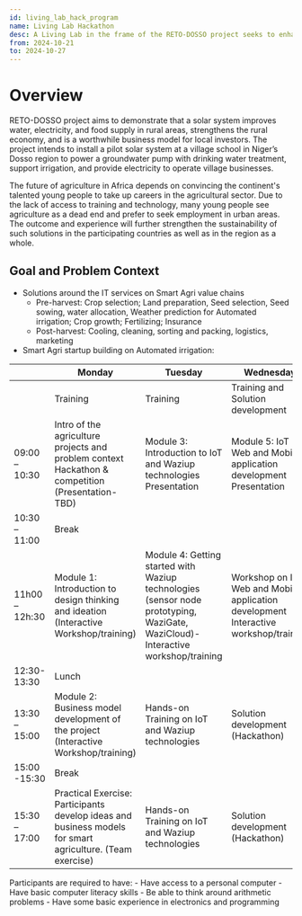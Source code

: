 ```yaml
---
id: living_lab_hack_program
name: Living Lab Hackathon
desc: A Living Lab in the frame of the RETO-DOSSO project seeks to enhance the resilience of the community through better water resource allocation, implementation of initial findings, engage young people into Agri-Entrepreneurship as well as to encourage them to take up careers in the agricultural sector. 
from: 2024-10-21
to: 2024-10-27
---
```


<!-- ![hubiquitous logo](hubiquitous-logo.png) -->

# Overview

RETO-DOSSO project aims to demonstrate that a solar system improves water, electricity, and food supply in rural areas, strengthens the rural economy, and is a worthwhile business model for local investors. The project intends to install a pilot solar system at a village school in Niger’s Dosso region to power a groundwater pump with drinking water treatment, support irrigation, and provide electricity to operate village businesses.

The future of agriculture in Africa depends on convincing the continent's talented young people to take up careers in the agricultural sector. Due to the lack of access to training and technology, many young people see agriculture as a dead end and prefer to seek employment in urban areas. The outcome and experience will further strengthen the sustainability of such solutions in the participating countries as well as in the region as a whole. 

## Goal and Problem Context
- Solutions around the IT services on Smart Agri value chains 
    - Pre-harvest: Crop selection; Land preparation, Seed selection, Seed sowing, water allocation, Weather prediction for Automated irrigation; Crop growth; Fertilizing; Insurance 
    - Post-harvest: Cooling, cleaning, sorting and packing, logistics, marketing   
- Smart Agri startup building on Automated irrigation: 


<table>
<thead>
  <tr>
    <th></th>
    <th><span>Monday</span></th>
    <th><span>Tuesday</span></th>
    <th><span>Wednesday</span></th>
    <th><span>Thursday</span></th>
    <th><span>Friday</span></th>
  </tr>
</thead>
<tbody>
  <tr>
    <td></td>
    <td><span>Training</span></td>
    <td><span>Training </span></td>
    <td><span>Training and Solution development </span></td>
    <td><span>Solution development </span></td>
    <td><span>Wrap-up Presentation of results </span></td>
  </tr>
  <tr>
    <td><span>09:00 – 10:30 </span></td>
    <td><span>Intro of the agriculture projects and problem context Hackathon &amp; competition </span><span>(Presentation-TBD)</span></td>
    <td><span>Module 3:  Introduction to IoT and Waziup technologies </span><span>Presentation</span></td>
    <td><span>Module 5: IoT Web and Mobile application development </span><span>Presentation</span></td>
    <td><span>Solution development</span><br><span>(Hackathon)</span></td>
    <td><span>Wrap-up</span></td>
  </tr>
  <tr>
    <td><span>10:30 – 11:00</span></td>
    <td><span>Break</span></td>
    <td></td>
    <td></td>
    <td></td>
    <td></td>
  </tr>
  <tr>
    <td><span>11h00 – 12h:30</span></td>
    <td><span>Module 1: Introduction to design thinking and ideation </span><span>(Interactive Workshop/training)</span></td>
    <td><span>Module 4:  Getting started with Waziup technologies (sensor node prototyping, WaziGate, WaziCloud)- </span><span>Interactive workshop/training</span></td>
    <td><span>Workshop on IoT Web and Mobile application development</span><br><span>Interactive workshop/training</span></td>
    <td><span>Solution development</span><br><span>(Hackathon) </span></td>
    <td><span>Pitch session </span></td>
  </tr>
  <tr>
    <td><span>12:30-13:30</span></td>
    <td><span>Lunch</span></td>
    <td></td>
    <td></td>
    <td></td>
    <td></td>
  </tr>
  <tr>
    <td><span>13:30 – 15:00 </span></td>
    <td><span>Module 2: Business model development of the project </span><span>(Interactive Workshop/training)</span></td>
    <td><span>Hands-on Training on IoT and Waziup technologies </span></td>
    <td><span>Solution development </span><span>(Hackathon) </span></td>
    <td><span>Solution development</span><br><span>(Hackathon)</span></td>
    <td><span>Pitch session </span></td>
  </tr>
  <tr>
    <td><span>15:00 -15:30</span></td>
    <td><span>Break</span></td>
    <td></td>
    <td></td>
    <td></td>
    <td></td>
  </tr>
  <tr>
    <td><span>15:30 – 17:00 </span></td>
    <td><span>Practical Exercise: Participants develop ideas and business models for smart agriculture. (</span><span>Team exercise</span><span>)</span</td>
    <td><span>Hands-on Training on IoT and Waziup technologies </span></td>
    <td><span>Solution development </span><span>(Hackathon)</span><span> </span></td>
    <td><span>Solution development</span><br><span>(Hackathon)</span></td>
    <td><span>Selection of winner and hand over certificate and next steps </span></td>
  </tr>
</tbody>
</table>

<alert type='info'>
Participants are required to have:
- Have access to a personal computer
- Have basic computer literacy skills
- Be able to think around arithmetic problems
- Have some basic experience in electronics and programming
</alert>




